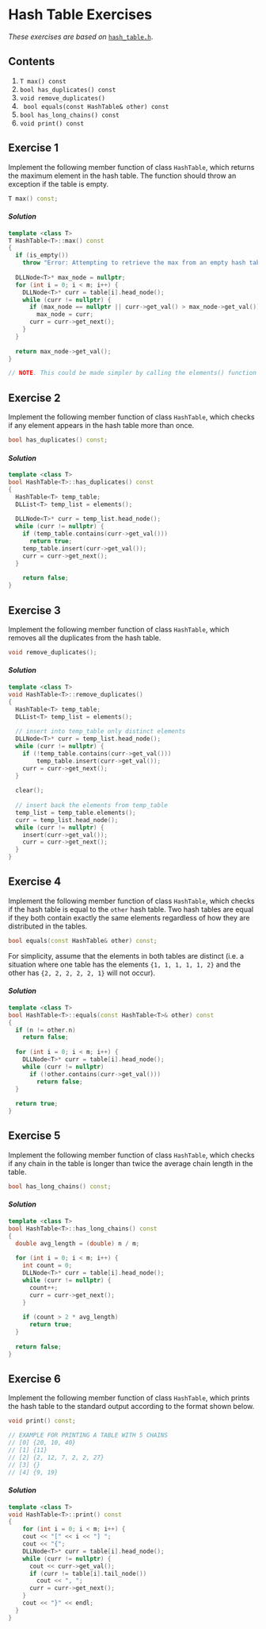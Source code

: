 Hash Table Exercises
=====================

*These exercises are based on* [`hash_table.h`]().

## Contents

1.  `T max() const`  
2. `bool has_duplicates() const`
3. `void remove_duplicates()`
4. ` bool equals(const HashTable& other) const` 
5. `bool has_long_chains() const`
6. `void print() const`



Exercise 1
----------

Implement the following member function of class `HashTable`, which returns the maximum element in the hash table. The function should throw an exception if the table is empty.

```cpp
T max() const;
```

#### *Solution*

```cpp
template <class T>
T HashTable<T>::max() const 
{
  if (is_empty())
    throw "Error: Attempting to retrieve the max from an empty hash table."
  
  DLLNode<T>* max_node = nullptr;
  for (int i = 0; i < m; i++) {
    DLLNode<T>* curr = table[i].head_node();
    while (curr != nullptr) {
      if (max_node == nullptr || curr->get_val() > max_node->get_val())
        max_node = curr;
      curr = curr->get_next();
    }
  }
  
  return max_node->get_val();
}

// NOTE. This could be made simpler by calling the elements() function and then iterating over the returned linked list.
```



Exercise 2
----------

Implement the following member function of class `HashTable`, which checks if any element appears in the hash table more than once.

```cpp
bool has_duplicates() const;
```

#### *Solution*

```cpp
template <class T>
bool HashTable<T>::has_duplicates() const
{
  HashTable<T> temp_table;
  DLList<T> temp_list = elements();
  
  DLLNode<T>* curr = temp_list.head_node();
  while (curr != nullptr) {
    if (temp_table.contains(curr->get_val()))
      return true;
    temp_table.insert(curr->get_val());
    curr = curr->get_next();
  }
  
	return false;
}
```



Exercise 3
----------

Implement the following member function of class `HashTable`, which removes all the duplicates from the hash table.

```cpp
void remove_duplicates();
```

#### *Solution*

```cpp
template <class T>
void HashTable<T>::remove_duplicates()
{
  HashTable<T> temp_table;
  DLList<T> temp_list = elements();
  
  // insert into temp_table only distinct elements
  DLLNode<T>* curr = temp_list.head_node();
  while (curr != nullptr) {
    if (!temp_table.contains(curr->get_val()))
	    temp_table.insert(curr->get_val());
    curr = curr->get_next();
  }
  
  clear();
  
  // insert back the elements from temp_table
  temp_list = temp_table.elements();
  curr = temp_list.head_node(); 
  while (curr != nullptr) {
    insert(curr->get_val());
    curr = curr->get_next();
  }
}
```



Exercise 4
----------

Implement the following member function of class `HashTable`, which checks if the hash table is equal to the `other` hash table. Two hash tables are equal if they both contain exactly the same elements regardless of how they are distributed in the tables.

```cpp
bool equals(const HashTable& other) const;
```

For simplicity, assume that the elements in both tables are distinct (i.e. a situation where one table has the elements `{1, 1, 1, 1, 1, 2}` and the other has `{2, 2, 2, 2, 2, 1}` will not occur).

#### *Solution*

```cpp
template <class T>
bool HashTable<T>::equals(const HashTable<T>& other) const
{
  if (n != other.n)
    return false;
  
  for (int i = 0; i < m; i++) {
    DLLNode<T>* curr = table[i].head_node();
    while (curr != nullptr)
      if (!other.contains(curr->get_val()))
        return false;
  }
  
  return true;
}
```



Exercise 5
----------

Implement the following member function of class `HashTable`, which checks if any chain in the table is longer than twice the average chain length in the table.

```cpp
bool has_long_chains() const;
```

#### *Solution*

```cpp
template <class T>
bool HashTable<T>::has_long_chains() const
{
  double avg_length = (double) n / m;
  
  for (int i = 0; i < m; i++) {
    int count = 0;
    DLLNode<T>* curr = table[i].head_node();
    while (curr != nullptr) {
      count++;
      curr = curr->get_next();
    }
    
    if (count > 2 * avg_length)
      return true;
  }
  
  return false;
}
```



Exercise 6
----------

Implement the following member function of class `HashTable`, which prints the hash table to the standard output according to the format shown below.

```cpp
void print() const;

// EXAMPLE FOR PRINTING A TABLE WITH 5 CHAINS
// [0] {20, 10, 40}
// [1] {11}
// [2] {2, 12, 7, 2, 2, 27}
// [3] {}
// [4] {9, 19}

```

#### *Solution*

```cpp
template <class T>
void HashTable<T>::print() const
{
	for (int i = 0; i < m; i++) {
    cout << "[" << i << "] ";
    cout << "{";
    DLLNode<T>* curr = table[i].head_node();
    while (curr != nullptr) {
      cout << curr->get_val();
      if (curr != table[i].tail_node())
        cout << ", ";
      curr = curr->get_next();
    }
    cout << "}" << endl;
  }
}
```

